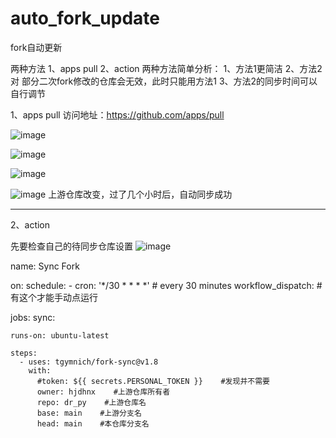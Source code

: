 # auto_fork_update
fork自动更新

两种方法
1、apps pull
2、action
两种方法简单分析：
1、方法1更简洁
2、方法2对 部分二次fork修改的仓库会无效，此时只能用方法1
3、方法2的同步时间可以自行调节


1、apps pull
访问地址：https://github.com/apps/pull

![image](https://github.com/tvfuns/auto_fork_update/assets/5485787/54561853-9f9a-4296-b225-a294c70c8aa8)

![image](https://github.com/tvfuns/auto_fork_update/assets/5485787/f68ced36-8483-49d6-a917-5d22796cde5f)

![image](https://github.com/tvfuns/auto_fork_update/assets/5485787/1320d0ab-b41e-4b55-bc76-5a7cb68f8875)

![image](https://github.com/tvfuns/auto_fork_update/assets/5485787/e305f245-cac6-43a1-9b81-28b8d8d84882)
上游仓库改变，过了几个小时后，自动同步成功

-------------------------------------------------------------------------------------------------------
2、action

先要检查自己的待同步仓库设置
![image](https://github.com/tvfuns/auto_fork_update/assets/5485787/d994e594-0478-4b76-9484-81ce86d595c4)


name: Sync Fork

on:
  schedule:
    - cron: '*/30 * * * *' # every 30 minutes
  workflow_dispatch: # 有这个才能手动点运行

jobs:
  sync:

    runs-on: ubuntu-latest

    steps:
      - uses: tgymnich/fork-sync@v1.8
        with:
          #token: ${{ secrets.PERSONAL_TOKEN }}    #发现并不需要
          owner: hjdhnx    #上游仓库所有者
          repo: dr_py    #上游仓库名
          base: main    #上游分支名
          head: main    #本仓库分支名

